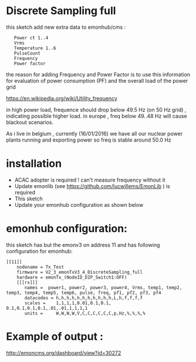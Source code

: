 # Discrete Sampling full

this sketch add new extra data to emonhub/cms :

```
   Power ct 1..4
   Vrms
   Temperature 1..6
   PulseCount
   Frequency
   Power factor
 ```
 
the reason for adding Frequency and Power Factor is to use this information
for evaluation of power consumption (PF) and the overall load of the power grid

https://en.wikipedia.org/wiki/Utility_frequency

in high power load, frequence should drop below 49.5 Hz (on 50 Hz grid) , indicating
possible higher load. in europe , freq below 49..48 Hz will cause blackout scenarios.
 
As i live in belgium , currently (16/01/2016) we have all our nuclear power plants
running and exporting power so freq is stable around 50.0 Hz
 
# installation
 - ACAC adopter is required ! can't measure frequency without it
 - Update emonlib (see https://github.com/lucwillems/EmonLib ) is required
 - This sketch
 - Update your emonhub configuration as shown below

# emonhub configuration:

this sketch has but the emonv3 on address 11 and has following configuration for emonhub:

```
[[11]]
    nodename = Tx_Test
    firmware = V2_3_emonTxV3_4_DiscreteSampling_full
    hardware = emonTx_(NodeID_DIP_Switch1:OFF)
    [[[rx]]]
       names =  power1, power2, power3, power4, Vrms, temp1, temp2, temp3, temp4, temp5, temp6, pulse, freq, pf1, pf2, pf3, pf4
       datacodes = h,h,h,h,h,h,h,h,h,h,h,L,h,f,f,f,f
       scales =    1,1,1,1,0.01,0.1,0.1, 0.1,0.1,0.1,0.1,.01,.01,1,1,1,1
       units =     W,W,W,W,V,C,C,C,C,C,C,p,Hz,%,%,%,%
```
# Example of output :

 http://emoncms.org/dashboard/view?id=30272
